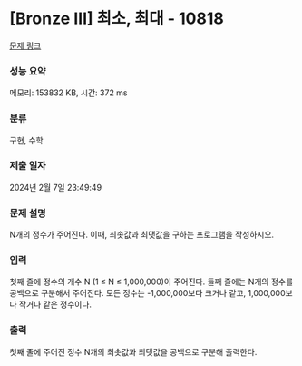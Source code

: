 # [Bronze III] 최소, 최대 - 10818 

[문제 링크](https://www.acmicpc.net/problem/10818) 

### 성능 요약

메모리: 153832 KB, 시간: 372 ms

### 분류

구현, 수학

### 제출 일자

2024년 2월 7일 23:49:49

### 문제 설명

<p>N개의 정수가 주어진다. 이때, 최솟값과 최댓값을 구하는 프로그램을 작성하시오.</p>

### 입력 

 <p>첫째 줄에 정수의 개수 N (1 ≤ N ≤ 1,000,000)이 주어진다. 둘째 줄에는 N개의 정수를 공백으로 구분해서 주어진다. 모든 정수는 -1,000,000보다 크거나 같고, 1,000,000보다 작거나 같은 정수이다.</p>

### 출력 

 <p>첫째 줄에 주어진 정수 N개의 최솟값과 최댓값을 공백으로 구분해 출력한다.</p>

